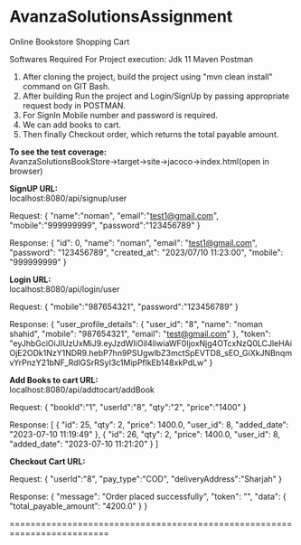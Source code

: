 # AvanzaSolutionsAssignment
Online Bookstore Shopping Cart  

Softwares Required For Project execution:
Jdk 11
Maven
Postman


1. After cloning the project, build the project using "mvn clean install" command on GIT Bash.
2. After building Run the project and Login/SignUp by passing appropriate request body in POSTMAN.
3. For SignIn Mobile number and password is required.
4. We can add books to cart.
5. Then finally Checkout order, which returns the total payable amount.




   
**To see the test coverage:**  
AvanzaSolutionsBookStore->target->site->jacoco->index.html(open in browser)  






**SignUP URL:**  
localhost:8080/api/signup/user

Request:
{
"name":"noman",
"email":"test1@gmail.com",
"mobile":"999999999",
"password":"123456789"
}

Response:
{
    "id": 0,
    "name": "noman",
    "email": "test1@gmail.com",
    "password": "123456789",
    "created_at": "2023/07/10 11:23:00",
    "mobile": "999999999"
}


**Login URL:**  
localhost:8080/api/login/user

Request:
{
"mobile":"987654321",
"password":"123456789"
}

Response:
{
    "user_profile_details": {
        "user_id": "8",
        "name": "noman shahid",
        "mobile": "987654321",
        "email": "test@gmail.com"
    },
    "token": "eyJhbGciOiJIUzUxMiJ9.eyJzdWIiOiI4IiwiaWF0IjoxNjg4OTcxNzQ0LCJleHAiOjE2ODk1NzY1NDR9.hebP7hn9PSUgwlbZ3mctSpEVTD8_sEO_GiXkJNBnqmvYrPnzY21bNF_RdlGSrRSyI3c1MipPflkEb148xkPdLw"
}


**Add Books to cart URL:**  
localhost:8080/api/addtocart/addBook

Request:
{
"bookId":"1",
"userId":"8",
"qty":"2",
"price":"1400"
}

Response:
[
    {
        "id": 25,
        "qty": 2,
        "price": 1400.0,
        "user_id": 8,
        "added_date": "2023-07-10 11:19:49"
    },
    {
        "id": 26,
        "qty": 2,
        "price": 1400.0,
        "user_id": 8,
        "added_date": "2023-07-10 11:21:20"
    }
]


**Checkout Cart URL:**  

Request:
{
"userId":"8",
"pay_type":"COD",
"deliveryAddress":"Sharjah"
}


Response:
{
    "message": "Order placed successfully",
    "token": "",
    "data": {
        "total_payable_amount": "4200.0"
    }
}

=========================================================================

